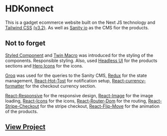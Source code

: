 # HDKonnect

This is a gadget ecommerce website built on the Next JS technology and [Tailwind CSS](https://tailwindcss.com/) [(v3.2)](https://tailwindcss.com/blog/tailwindcss-v3-2). As well as  [Sanity io](https://sanity.io/) as the CMS fior the products.

## Not to forget

 [Styled Component](https://styled-components.com/) and [Twin Macro](https://github.com/ben-rogerson/twin.macro/blob/master/docs/prop-styling-guide.md) was introduced for the styling of the components. Responsible styling.
 Also, used [Headless UI](https://headlessui.dev/) for the products sections and [Hero Icons](https://heroicons.com/) for the icons.

 [Groq](https://www.sanity.io/docs/groq) was used for the queries to the Sanity CMS, [Redux](https://redux.js.org/) for the state management, [React-Hot-Tost](https://react-hot-toast.com/) for notification setup, [React-currency-formatter](https://www.npmjs.com/package/react-currency-formatter) for the checkout currency section.

 [React-Responsive](https://www.npmjs.com/package/react-responsive) for the responsive design, [React-Image](https://www.npmjs.com/package/react-image) for the image loading, [React-Icons](https://react-icons.github.io/react-icons/) for the icons, [React-Router-Dom](https://reactrouter.com/web/guides/quick-start) for the routing, [React-Stripe-Checkout](https://www.npmjs.com/package/react-stripe-checkout) for the stripe checkout, [React-Flip-Move](https://www.npmjs.com/package/react-flip-move) for the animation of the products.

## [View Project](#)

<!-- ## How to use

Execute [`create-next-app`](https://github.com/vercel/next.js/tree/canary/packages/create-next-app) with [npm](https://docs.npmjs.com/cli/init), [Yarn](https://yarnpkg.com/lang/en/docs/cli/create/), or [pnpm](https://pnpm.io) to bootstrap the example:

```bash
npx create-next-app --example with-tailwindcss with-tailwindcss-app
```

```bash
yarn create next-app --example with-tailwindcss with-tailwindcss-app
```

```bash
pnpm create next-app --example with-tailwindcss with-tailwindcss-app
```

Deploy it to the cloud with [Vercel](https://vercel.com/new?utm_source=github&utm_medium=readme&utm_campaign=next-example) ([Documentation](https://nextjs.org/docs/deployment)). -->

